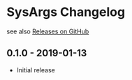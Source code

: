 # SysArgs Changelog

see also [Releases on GitHub](https://github.com/mazzy-ax/SysArgs/releases)

## 0.1.0 - 2019-01-13

* Initial release
